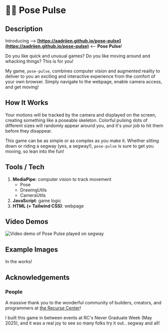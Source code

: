 # 🕺💃 Pose Pulse

## Description

Introducing  ——>  **[https://aadriien.github.io/pose-pulse](https://aadriien.github.io/pose-pulse)**  <——  **Pose Pulse**! 

Do you like quick and unusual games? Do you like moving around and whacking things? This is for you!

My game, `pose-pulse`, combines computer vision and augmented reality to deliver to you an exciting and interactive experience from the comfort of your own browser. Simply navigate to the webpage, enable camera access, and get moving!


## How It Works

Your motions will be tracked by the camera and displayed on the screen, creating something like a poseable skeleton. Colorful pulsing dots of different sizes will randomly appear around you, and it's your job to hit them before they disappear. 

This game can be as simple or as complex as you make it. Whether sitting down or riding a segway (yes, a segway!), `pose-pulse` is sure to get you moving, so lean into the fun!


## Tools / Tech

1. **MediaPipe**: computer vision to track movement 
    - Pose
    - DrawingUtils
    - CameraUtils
2. **JavaScript**: game logic
3. **HTML (+ Tailwind CSS)**: webpage


## Video Demos

![Video demo of Pose Pulse played on segway](./example-media/pose-pulse-segway-demo.gif)


## Example Images

In the works!


## Acknowledgements

### People

A massive thank you to the wonderful community of builders, creators, and programmers at [the Recurse Center](https://www.recurse.com)! 

I built this game in between events at RC's Never Graduate Week (May 2025), and it was a real joy to see so many folks try it out.. segway and all!




